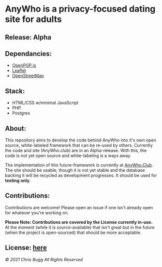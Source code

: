 # AnyWho is a privacy-focused dating site for adults

## Release: Alpha

## Dependancies:
- [OpenPGP.js](https://openpgpjs.org/)
- [Leaflet](https://leafletjs.com/)
- [OpenStreetMap](https://www.openstreetmap.org/)

## Stack:
- HTML/CSS w/minimal JavaScript
- PHP
- Postgres

## About:
This repository aims to develop the code behind AnyWho into it's own open source, white-labeled framework that can be re-used by others. Currently the code and site (AnyWho.club) are in an Alpha-release. With this, the code is not yet open source and white-labeling is a ways away. 

The implementation of this future-framework is currently at [AnyWho.Club](https://anywho.club). The site should be usable, though it is not yet stable and the database backing it will be recycled as development progresses. It should be used for **testing only**. 

## Contributions:
Contributions are welcome! Please open an issue if one isn't already open for whatever you're working on.

**Please Note: Contributions are covered by the License currently in-use.** At the moment (while it is source-available) that isn't great but in the future (when the project is open-sourced) that should be more acceptable. 

## License: [here](./license.md)

*© 2021 Chris Bugg*
*All Rights Reserved*
